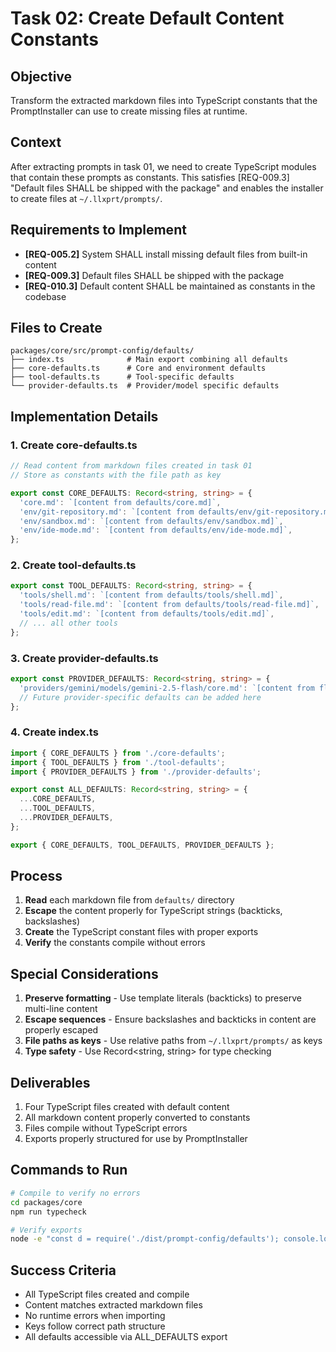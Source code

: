 # Task 02: Create Default Content Constants

## Objective

Transform the extracted markdown files into TypeScript constants that the PromptInstaller can use to create missing files at runtime.

## Context

After extracting prompts in task 01, we need to create TypeScript modules that contain these prompts as constants. This satisfies [REQ-009.3] "Default files SHALL be shipped with the package" and enables the installer to create files at `~/.llxprt/prompts/`.

## Requirements to Implement

- **[REQ-005.2]** System SHALL install missing default files from built-in content
- **[REQ-009.3]** Default files SHALL be shipped with the package
- **[REQ-010.3]** Default content SHALL be maintained as constants in the codebase

## Files to Create

```
packages/core/src/prompt-config/defaults/
├── index.ts              # Main export combining all defaults
├── core-defaults.ts      # Core and environment defaults
├── tool-defaults.ts      # Tool-specific defaults
└── provider-defaults.ts  # Provider/model specific defaults
```

## Implementation Details

### 1. Create core-defaults.ts

```typescript
// Read content from markdown files created in task 01
// Store as constants with the file path as key

export const CORE_DEFAULTS: Record<string, string> = {
  'core.md': `[content from defaults/core.md]`,
  'env/git-repository.md': `[content from defaults/env/git-repository.md]`,
  'env/sandbox.md': `[content from defaults/env/sandbox.md]`,
  'env/ide-mode.md': `[content from defaults/env/ide-mode.md]`,
};
```

### 2. Create tool-defaults.ts

```typescript
export const TOOL_DEFAULTS: Record<string, string> = {
  'tools/shell.md': `[content from defaults/tools/shell.md]`,
  'tools/read-file.md': `[content from defaults/tools/read-file.md]`,
  'tools/edit.md': `[content from defaults/tools/edit.md]`,
  // ... all other tools
};
```

### 3. Create provider-defaults.ts

```typescript
export const PROVIDER_DEFAULTS: Record<string, string> = {
  'providers/gemini/models/gemini-2.5-flash/core.md': `[content from flash override]`,
  // Future provider-specific defaults can be added here
};
```

### 4. Create index.ts

```typescript
import { CORE_DEFAULTS } from './core-defaults';
import { TOOL_DEFAULTS } from './tool-defaults';
import { PROVIDER_DEFAULTS } from './provider-defaults';

export const ALL_DEFAULTS: Record<string, string> = {
  ...CORE_DEFAULTS,
  ...TOOL_DEFAULTS,
  ...PROVIDER_DEFAULTS,
};

export { CORE_DEFAULTS, TOOL_DEFAULTS, PROVIDER_DEFAULTS };
```

## Process

1. **Read** each markdown file from `defaults/` directory
2. **Escape** the content properly for TypeScript strings (backticks, backslashes)
3. **Create** the TypeScript constant files with proper exports
4. **Verify** the constants compile without errors

## Special Considerations

1. **Preserve formatting** - Use template literals (backticks) to preserve multi-line content
2. **Escape sequences** - Ensure backslashes and backticks in content are properly escaped
3. **File paths as keys** - Use relative paths from `~/.llxprt/prompts/` as keys
4. **Type safety** - Use Record<string, string> for type checking

## Deliverables

1. Four TypeScript files created with default content
2. All markdown content properly converted to constants
3. Files compile without TypeScript errors
4. Exports properly structured for use by PromptInstaller

## Commands to Run

```bash
# Compile to verify no errors
cd packages/core
npm run typecheck

# Verify exports
node -e "const d = require('./dist/prompt-config/defaults'); console.log(Object.keys(d.ALL_DEFAULTS).length)"
```

## Success Criteria

- All TypeScript files created and compile
- Content matches extracted markdown files
- No runtime errors when importing
- Keys follow correct path structure
- All defaults accessible via ALL_DEFAULTS export